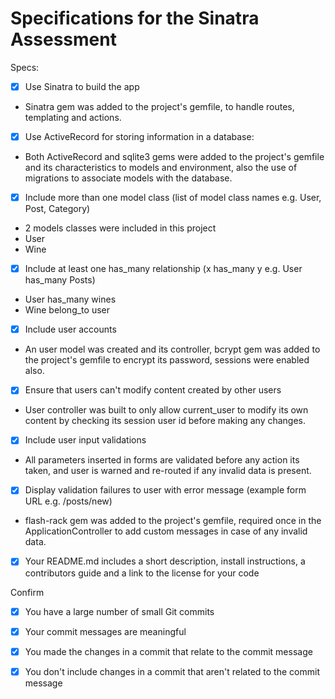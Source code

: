 # Specifications for the Sinatra Assessment

Specs:
- [x] Use Sinatra to build the app
* Sinatra gem was added to the project's gemfile, to handle routes, templating and actions.

- [x] Use ActiveRecord for storing information in a database:
* Both ActiveRecord and sqlite3 gems were added to the project's gemfile and its characteristics to models and environment, also the use of migrations to associate models with the database.

- [x] Include more than one model class (list of model class names e.g. User, Post, Category)
* 2 models classes were included in this project
* User
* Wine

- [x] Include at least one has_many relationship (x has_many y e.g. User has_many Posts)
* User has_many wines
* Wine belong_to user

- [x] Include user accounts
* An user model was created and its controller, bcrypt gem was added to the project's gemfile to encrypt its password, sessions were enabled also.

- [x] Ensure that users can't modify content created by other users
* User controller was built to only allow current_user to modify its own content by checking its session user id before making any changes.

- [x] Include user input validations
* All parameters inserted in forms are validated before any action its taken, and user is warned and re-routed if any invalid data is present.

- [x] Display validation failures to user with error message (example form URL e.g. /posts/new)
* flash-rack gem was added to the project's gemfile, required once in the ApplicationController to add custom messages in case of any invalid data.

- [x] Your README.md includes a short description, install instructions, a contributors guide and a link to the license for your code

Confirm
- [x] You have a large number of small Git commits
- [x] Your commit messages are meaningful
- [x] You made the changes in a commit that relate to the commit message
- [x] You don't include changes in a commit that aren't related to the commit message

